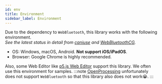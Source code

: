 ```yaml
---
id: env
title: Environment
sidebar_label: Environment
---
```


Due to the dependency to `WebBluetooth`, this library works with the following environment.  
*See the latest status in detail from [caniuse](https://caniuse.com/#feat=web-bluetooth) and [WebBluetoothCG](https://github.com/WebBluetoothCG/web-bluetooth/blob/master/implementation-status.md).*
- OS: Windows, macOS, Android. **Not support iOS/iPadOS**. 
- Browser: Google Chrome is highly recommended.

Also, some Web Editor like [p5.js Web Editor](https://editor.p5js.org/) support this library. We often use this environment for samples.
:::note
[OpenProcessing](https://www.openprocessing.org/) unfortunately does not support `WebBluetooth` so that this library also does not work😭.
:::
